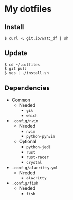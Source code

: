 # My dotfiles
## Install
```shell
$ curl -L git.io/watc_df | sh
```
## Update
```shell
$ cd ~/.dotfiles
$ git pull
$ yes | ./install.sh
```
## Dependencies
- Common
    - Needed
        - `git`
        - `which`
- `.config/nvim`
    - Needed
        - `nvim`
        - `python-pynvim`
    - Optional
        - `python-jedi`
        - `rust`
        - `rust-racer`
        - `crystal`
- `.config/alacritty.yml`
    - Needed
        - `alacritty`
- `.config/fish`
    - Needed
        - `fish`
